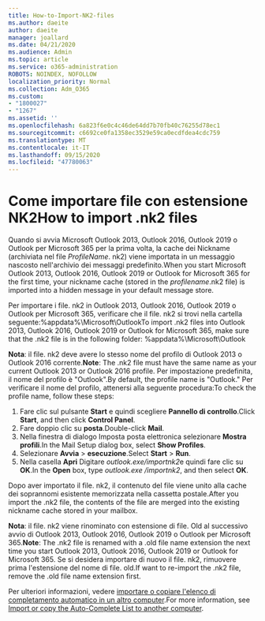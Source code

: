 ```yaml
---
title: How-to-Import-NK2-files
ms.author: daeite
author: daeite
manager: joallard
ms.date: 04/21/2020
ms.audience: Admin
ms.topic: article
ms.service: o365-administration
ROBOTS: NOINDEX, NOFOLLOW
localization_priority: Normal
ms.collection: Adm_O365
ms.custom:
- "1800027"
- "1267"
ms.assetid: ''
ms.openlocfilehash: 6a823f6e0c4c46de64dd7b70fb40c76255d78ec1
ms.sourcegitcommit: c6692ce0fa1358ec3529e59ca0ecdfdea4cdc759
ms.translationtype: MT
ms.contentlocale: it-IT
ms.lasthandoff: 09/15/2020
ms.locfileid: "47780063"
---
```

# <a name="how-to-import-nk2-files"></a><span data-ttu-id="71803-102">Come importare file con estensione NK2</span><span class="sxs-lookup"><span data-stu-id="71803-102">How to import .nk2 files</span></span> 

<span data-ttu-id="71803-103">Quando si avvia Microsoft Outlook 2013, Outlook 2016, Outlook 2019 o Outlook per Microsoft 365 per la prima volta, la cache dei Nickname (archiviata nel file *ProfileName*. nk2) viene importata in un messaggio nascosto nell'archivio dei messaggi predefinito.</span><span class="sxs-lookup"><span data-stu-id="71803-103">When you start Microsoft Outlook 2013, Outlook 2016, Outlook 2019 or Outlook for Microsoft 365 for the first time, your nickname cache (stored in the *profilename*.nk2 file) is imported into a hidden message in your default message store.</span></span>

<span data-ttu-id="71803-104">Per importare i file. nk2 in Outlook 2013, Outlook 2016, Outlook 2019 o Outlook per Microsoft 365, verificare che il file. nk2 si trovi nella cartella seguente:%appdata%\Microsoft\Outlook</span><span class="sxs-lookup"><span data-stu-id="71803-104">To import .nk2 files into Outlook 2013, Outlook 2016, Outlook 2019 or Outlook for Microsoft 365, make sure that the .nk2 file is in the following folder: %appdata%\Microsoft\Outlook</span></span>

<span data-ttu-id="71803-105">**Nota**: il file. nk2 deve avere lo stesso nome del profilo di Outlook 2013 o Outlook 2016 corrente.</span><span class="sxs-lookup"><span data-stu-id="71803-105">**Note**: The .nk2 file must have the same name as your current Outlook 2013 or Outlook 2016 profile.</span></span> <span data-ttu-id="71803-106">Per impostazione predefinita, il nome del profilo è "Outlook".</span><span class="sxs-lookup"><span data-stu-id="71803-106">By default, the profile name is "Outlook."</span></span> <span data-ttu-id="71803-107">Per verificare il nome del profilo, attenersi alla seguente procedura:</span><span class="sxs-lookup"><span data-stu-id="71803-107">To check the profile name, follow these steps:</span></span> 
1. <span data-ttu-id="71803-108">Fare clic sul pulsante **Start** e quindi scegliere **Pannello di controllo**.</span><span class="sxs-lookup"><span data-stu-id="71803-108">Click **Start**, and then click **Control Panel**.</span></span>
2. <span data-ttu-id="71803-109">Fare doppio clic su **posta**.</span><span class="sxs-lookup"><span data-stu-id="71803-109">Double-click **Mail**.</span></span>
3. <span data-ttu-id="71803-110">Nella finestra di dialogo Imposta posta elettronica selezionare **Mostra profili**.</span><span class="sxs-lookup"><span data-stu-id="71803-110">In the Mail Setup dialog box, select **Show Profiles**.</span></span>
4. <span data-ttu-id="71803-111">Selezionare **Avvia**  >  **esecuzione**.</span><span class="sxs-lookup"><span data-stu-id="71803-111">Select **Start** > **Run**.</span></span>
5. <span data-ttu-id="71803-112">Nella casella **Apri** Digitare *outlook.exe/importnk2*e quindi fare clic su **OK**.</span><span class="sxs-lookup"><span data-stu-id="71803-112">In the **Open** box, type *outlook.exe /importnk2*, and then select **OK**.</span></span> 

<span data-ttu-id="71803-113">Dopo aver importato il file. nk2, il contenuto del file viene unito alla cache dei soprannomi esistente memorizzata nella cassetta postale.</span><span class="sxs-lookup"><span data-stu-id="71803-113">After you import the .nk2 file, the contents of the file are merged into the existing nickname cache stored in your mailbox.</span></span>

<span data-ttu-id="71803-114">**Nota**: il file. nk2 viene rinominato con estensione di file. Old al successivo avvio di Outlook 2013, Outlook 2016, Outlook 2019 o Outlook per Microsoft 365.</span><span class="sxs-lookup"><span data-stu-id="71803-114">**Note**: The .nk2 file is renamed with a .old file name extension the next time you start Outlook 2013, Outlook 2016, Outlook 2019 or Outlook for Microsoft 365.</span></span> <span data-ttu-id="71803-115">Se si desidera importare di nuovo il file. nk2, rimuovere prima l'estensione del nome di file. old.</span><span class="sxs-lookup"><span data-stu-id="71803-115">If want to re-import the .nk2 file, remove the .old file name extension first.</span></span>

<span data-ttu-id="71803-116">Per ulteriori informazioni, vedere [importare o copiare l'elenco di completamento automatico in un altro computer](https://support.microsoft.com/help/2806550/how-to-import-nk2-files-into-outlook%).</span><span class="sxs-lookup"><span data-stu-id="71803-116">For more information, see [Import or copy the Auto-Complete List to another computer](https://support.microsoft.com/help/2806550/how-to-import-nk2-files-into-outlook%).</span></span>